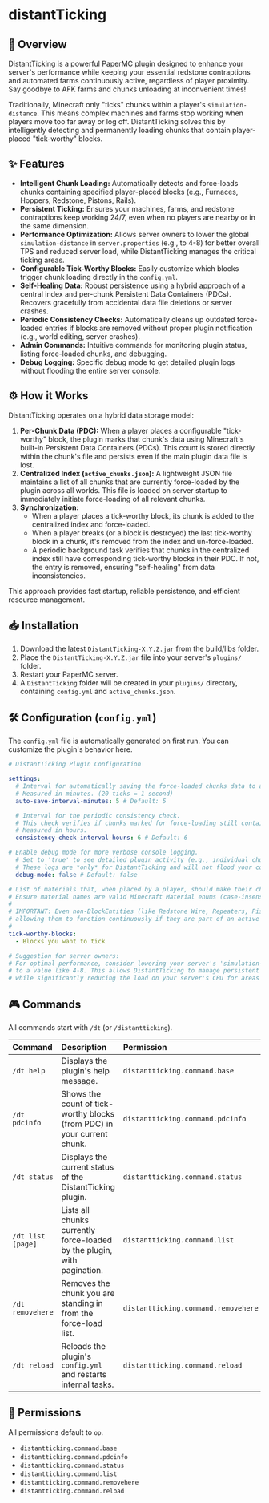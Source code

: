# distantTicking

## 🚀 Overview

DistantTicking is a powerful PaperMC plugin designed to enhance your server's performance while keeping your essential redstone contraptions and automated farms continuously active, regardless of player proximity. Say goodbye to AFK farms and chunks unloading at inconvenient times\!

Traditionally, Minecraft only "ticks" chunks within a player's `simulation-distance`. This means complex machines and farms stop working when players move too far away or log off. DistantTicking solves this by intelligently detecting and permanently loading chunks that contain player-placed "tick-worthy" blocks.

## ✨ Features

  * **Intelligent Chunk Loading:** Automatically detects and force-loads chunks containing specified player-placed blocks (e.g., Furnaces, Hoppers, Redstone, Pistons, Rails).
  * **Persistent Ticking:** Ensures your machines, farms, and redstone contraptions keep working 24/7, even when no players are nearby or in the same dimension.
  * **Performance Optimization:** Allows server owners to lower the global `simulation-distance` in `server.properties` (e.g., to 4-8) for better overall TPS and reduced server load, while DistantTicking manages the critical ticking areas.
  * **Configurable Tick-Worthy Blocks:** Easily customize which blocks trigger chunk loading directly in the `config.yml`.
  * **Self-Healing Data:** Robust persistence using a hybrid approach of a central index and per-chunk Persistent Data Containers (PDCs). Recovers gracefully from accidental data file deletions or server crashes.
  * **Periodic Consistency Checks:** Automatically cleans up outdated force-loaded entries if blocks are removed without proper plugin notification (e.g., world editing, server crashes).
  * **Admin Commands:** Intuitive commands for monitoring plugin status, listing force-loaded chunks, and debugging.
  * **Debug Logging:** Specific debug mode to get detailed plugin logs without flooding the entire server console.

## ⚙️ How it Works

DistantTicking operates on a hybrid data storage model:

1.  **Per-Chunk Data (PDC):** When a player places a configurable "tick-worthy" block, the plugin marks that chunk's data using Minecraft's built-in Persistent Data Containers (PDCs). This count is stored directly within the chunk's file and persists even if the main plugin data file is lost.
2.  **Centralized Index (`active_chunks.json`):** A lightweight JSON file maintains a list of all chunks that are currently force-loaded by the plugin across all worlds. This file is loaded on server startup to immediately initiate force-loading of all relevant chunks.
3.  **Synchronization:**
      * When a player places a tick-worthy block, its chunk is added to the centralized index and force-loaded.
      * When a player breaks (or a block is destroyed) the last tick-worthy block in a chunk, it's removed from the index and un-force-loaded.
      * A periodic background task verifies that chunks in the centralized index still have corresponding tick-worthy blocks in their PDC. If not, the entry is removed, ensuring "self-healing" from data inconsistencies.

This approach provides fast startup, reliable persistence, and efficient resource management.

## 📥 Installation

1.  Download the latest `DistantTicking-X.Y.Z.jar` from the build/libs folder.
2.  Place the `DistantTicking-X.Y.Z.jar` file into your server's `plugins/` folder.
3.  Restart your PaperMC server.
4.  A `DistantTicking` folder will be created in your `plugins/` directory, containing `config.yml` and `active_chunks.json`.

## 🛠️ Configuration (`config.yml`)

The `config.yml` file is automatically generated on first run. You can customize the plugin's behavior here.

```yaml
# DistantTicking Plugin Configuration

settings:
  # Interval for automatically saving the force-loaded chunks data to active_chunks.json.
  # Measured in minutes. (20 ticks = 1 second)
  auto-save-interval-minutes: 5 # Default: 5

  # Interval for the periodic consistency check.
  # This check verifies if chunks marked for force-loading still contain tick-worthy blocks in their PDC.
  # Measured in hours.
  consistency-check-interval-hours: 6 # Default: 6

# Enable debug mode for more verbose console logging.
  # Set to 'true' to see detailed plugin activity (e.g., individual chunk loads/unloads).
  # These logs are *only* for DistantTicking and will not flood your console with other plugin's debug messages.
  debug-mode: false # Default: false

# List of materials that, when placed by a player, should make their chunk tick-worthy and force-loaded.
# Ensure material names are valid Minecraft Material enums (case-insensitive in plugin, but use uppercase for clarity).
#
# IMPORTANT: Even non-BlockEntities (like Redstone Wire, Repeaters, Pistons) will cause a chunk to stay loaded,
# allowing them to function continuously if they are part of an active redstone circuit.
#
tick-worthy-blocks:
  - Blocks you want to tick

# Suggestion for server owners:
# For optimal performance, consider lowering your server's 'simulation-distance' in server.properties
# to a value like 4-8. This allows DistantTicking to manage persistent ticking for your machines
# while significantly reducing the load on your server's CPU for areas without critical contraptions.
```

## 🎮 Commands

All commands start with `/dt` (or `/distantticking`).

| Command                | Description                                                                 | Permission                               |
| :--------------------- | :-------------------------------------------------------------------------- | :--------------------------------------- |
| `/dt help`             | Displays the plugin's help message.                                         | `distantticking.command.base`            |
| `/dt pdcinfo`          | Shows the count of tick-worthy blocks (from PDC) in your current chunk.     | `distantticking.command.pdcinfo`         |
| `/dt status`           | Displays the current status of the DistantTicking plugin.                   | `distantticking.command.status`          |
| `/dt list [page]`      | Lists all chunks currently force-loaded by the plugin, with pagination.     | `distantticking.command.list`            |
| `/dt removehere`       | Removes the chunk you are standing in from the force-load list.             | `distantticking.command.removehere`      |
| `/dt reload`           | Reloads the plugin's `config.yml` and restarts internal tasks.             | `distantticking.command.reload`          |

## 🔑 Permissions

All permissions default to `op`.

  * `distantticking.command.base`
  * `distantticking.command.pdcinfo`
  * `distantticking.command.status`
  * `distantticking.command.list`
  * `distantticking.command.removehere`
  * `distantticking.command.reload`
